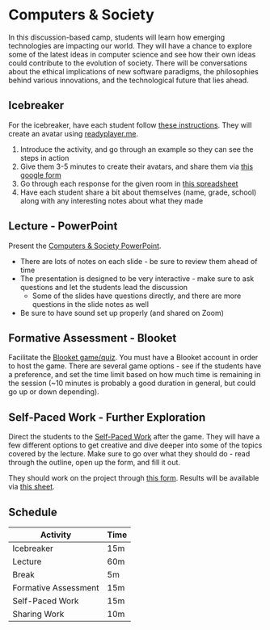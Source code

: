 # Computers & Society
In this discussion-based camp, students will learn how emerging technologies are impacting our world. They will have a chance to explore some of the latest ideas in computer science and see how their own ideas could contribute to the evolution of society. There will be conversations about the ethical implications of new software paradigms, the philosophies behind various innovations, and the technological future that lies ahead.

## Icebreaker
For the icebreaker, have each student follow [these instructions](Icebreaker.md). They will create an avatar using [readyplayer.me](https://readyplayer.me/avatar).

1. Introduce the activity, and go through an example so they can see the steps in action
1. Give them 3-5 minutes to create their avatars, and share them via [this google form](https://forms.gle/nrSLJzVycNWxDBBg9)
1. Go through each response for the given room in [this spreadsheet](https://docs.google.com/spreadsheets/d/18Ra8hv3zSXJLufTuUtwvIwoq3zrJynOkwg6SsCAvGD0/edit?usp=sharing)
1. Have each student share a bit about themselves (name, grade, school) along with any interesting notes about what they made

## Lecture - PowerPoint
Present the [Computers & Society PowerPoint](ComputersAndSociety.pptx).

- There are lots of notes on each slide - be sure to review them ahead of time
- The presentation is designed to be very interactive - make sure to ask questions and let the students lead the discussion
    - Some of the slides have questions directly, and there are more questions in the slide notes as well
- Be sure to have sound set up properly (and shared on Zoom)

## Formative Assessment - Blooket
Facilitate the [Blooket game/quiz](https://dashboard.blooket.com/set/628b90425a0e08a2a7c09edf). You must have a Blooket account in order to host the game. There are several game options - see if the students have a preference, and set the time limit based on how much time is remaining in the session (~10 minutes is probably a good duration in general, but could go up or down depending).

## Self-Paced Work - Further Exploration
Direct the students to the [Self-Paced Work](SelfPacedWork.md) after the game. They will have a few different options to get creative and dive deeper into some of the topics covered by the lecture. Make sure to go over what they should do - read through the outline, open up the form, and fill it out.

They should work on the project through [this form](https://forms.gle/xyQTcqkaDmsg5v448). Results will be available via [this sheet](https://docs.google.com/spreadsheets/d/1qMvLzCZunxXc9B-Ke8P1Ojw8LrkZAEKmzvnMYWc5LB4/edit?usp=sharing).

## Schedule

| Activity | Time |
|-|-|
| Icebreaker | 15m |
| Lecture | 60m |
| Break | 5m |
| Formative Assessment | 15m |
| Self-Paced Work | 15m |
| Sharing Work | 10m |